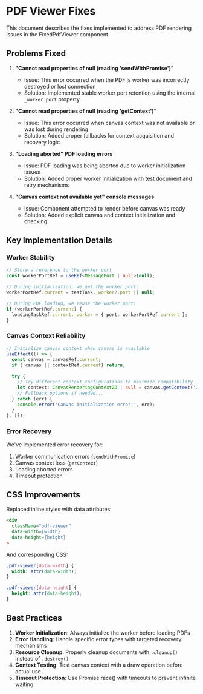 # PDF Viewer Fixes

This document describes the fixes implemented to address PDF rendering issues in the FixedPdfViewer component.

## Problems Fixed

1. **"Cannot read properties of null (reading 'sendWithPromise')"**
   - Issue: This error occurred when the PDF.js worker was incorrectly destroyed or lost connection
   - Solution: Implemented stable worker port retention using the internal `_worker.port` property

2. **"Cannot read properties of null (reading 'getContext')"**
   - Issue: This error occurred when canvas context was not available or was lost during rendering
   - Solution: Added proper fallbacks for context acquisition and recovery logic

3. **"Loading aborted" PDF loading errors**
   - Issue: PDF loading was being aborted due to worker initialization issues
   - Solution: Added proper worker initialization with test document and retry mechanisms

4. **"Canvas context not available yet" console messages**
   - Issue: Component attempted to render before canvas was ready
   - Solution: Added explicit canvas and context initialization and checking

## Key Implementation Details

### Worker Stability

```typescript
// Store a reference to the worker port
const workerPortRef = useRef<MessagePort | null>(null);

// During initialization, we get the worker port:
workerPortRef.current = testTask._worker?.port || null;

// During PDF loading, we reuse the worker port:
if (workerPortRef.current) {
  loadingTaskRef.current._worker = { port: workerPortRef.current };
}
```

### Canvas Context Reliability

```typescript
// Initialize canvas context when canvas is available
useEffect(() => {
  const canvas = canvasRef.current;
  if (!canvas || contextRef.current) return;

  try {
    // Try different context configurations to maximize compatibility
    let context: CanvasRenderingContext2D | null = canvas.getContext('2d');
    // Fallback options if needed...
  } catch (err) {
    console.error('Canvas initialization error:', err);
  }
}, []);
```

### Error Recovery

We've implemented error recovery for:

1. Worker communication errors (`sendWithPromise`)
2. Canvas context loss (`getContext`)
3. Loading aborted errors
4. Timeout protection

## CSS Improvements

Replaced inline styles with data attributes:

```html
<div 
  className="pdf-viewer"
  data-width={width}
  data-height={height}
>
```

And corresponding CSS:

```css
.pdf-viewer[data-width] {
  width: attr(data-width);
}

.pdf-viewer[data-height] {
  height: attr(data-height);
}
```

## Best Practices

1. **Worker Initialization**: Always initialize the worker before loading PDFs
2. **Error Handling**: Handle specific error types with targeted recovery mechanisms
3. **Resource Cleanup**: Properly cleanup documents with `.cleanup()` instead of `.destroy()`
4. **Context Testing**: Test canvas context with a draw operation before actual use
5. **Timeout Protection**: Use Promise.race() with timeouts to prevent infinite waiting
